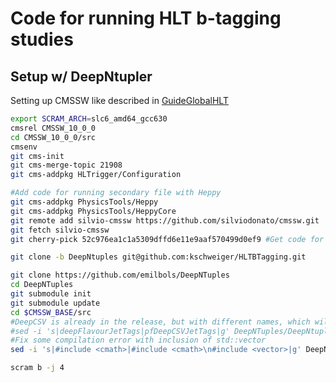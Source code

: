 # Code for running HLT b-tagging studies


## Setup w/ DeepNtupler
Setting up CMSSW like described in [GuideGlobalHLT](https://twiki.cern.ch/twiki/bin/view/CMSPublic/SWGuideGlobalHLT)

```bash
export SCRAM_ARCH=slc6_amd64_gcc630
cmsrel CMSSW_10_0_0 
cd CMSSW_10_0_0/src
cmsenv
git cms-init
git cms-merge-topic 21908
git cms-addpkg HLTrigger/Configuration

#Add code for running secondary file with Heppy
git cms-addpkg PhysicsTools/Heppy
git cms-addpkg PhysicsTools/HeppyCore
git remote add silvio-cmssw https://github.com/silviodonato/cmssw.git
git fetch silvio-cmssw
git cherry-pick 52c976ea1c1a5309dffd6e11e9aaf570499d0ef9 #Get code for using heppy with RAW+AOD

git clone -b DeepNtuples git@github.com:kschweiger/HLTBTagging.git 

git clone https://github.com/emilbols/DeepNTuples
cd DeepNTuples
git submodule init
git submodule update
cd $CMSSW_BASE/src 
#DeepCSV is already in the release, but with different names, which will become the defaults in the close future
#sed -i 's|deepFlavourJetTags|pfDeepCSVJetTags|g' DeepNTuples/DeepNtuplizer/production/DeepNtuplizer.py
#Fix some compilation error with inclusion of std::vector
sed -i 's|#include <cmath>|#include <cmath>\n#include <vector>|g' DeepNTuples/DeepNtuplizer/interface/sorting_modules.h

scram b -j 4
```


